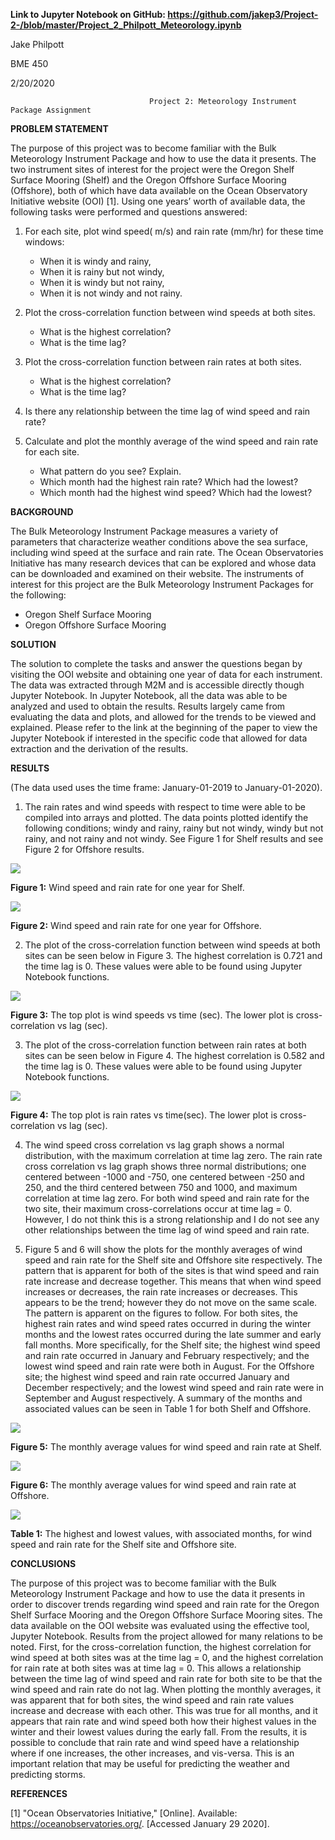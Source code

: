 __Link to Jupyter Notebook on GitHub:
https://github.com/jakep3/Project-2-/blob/master/Project_2_Philpott_Meteorology.ipynb__


Jake Philpott

BME 450

2/20/2020

                                   Project 2: Meteorology Instrument Package Assignment

__PROBLEM STATEMENT__ 

The purpose of this project was to become familiar with the Bulk Meteorology Instrument Package and how to use the data it presents. The two instrument sites of interest for the project were the Oregon Shelf Surface Mooring (Shelf) and the Oregon Offshore Surface Mooring (Offshore), both of which have data available on the Ocean Observatory Initiative website (OOI) [1]. Using one years’ worth of available data, the following tasks were performed and questions answered:

1.	For each site, plot wind speed( m/s) and rain rate (mm/hr) for these time windows:
    -	When it is windy and rainy,
    -	When it is rainy but not windy,
    -	When it is windy but not rainy,
    -	When it is not windy and not rainy.

2.	Plot the cross-correlation function between wind speeds at both sites.
    - What is the highest correlation?
    - What is the time lag?

3.	Plot the cross-correlation function between rain rates at both sites.
    - What is the highest correlation?
    - What is the time lag?

4.	Is there any relationship between the time lag of wind speed and rain rate?

5.	Calculate and plot the monthly average of the wind speed and rain rate for each site.
    - What pattern do you see? Explain.
    - Which month had the highest rain rate? Which had the lowest?
    - Which month had the highest wind speed? Which had the lowest?


__BACKGROUND__

The Bulk Meteorology Instrument Package measures a variety of parameters that characterize weather conditions above the sea surface, including wind speed at the surface and rain rate. The Ocean Observatories Initiative has many research devices that can be explored and whose data can be downloaded and examined on their website. The instruments of interest for this project are the Bulk Meteorology Instrument Packages for the following:
  - Oregon Shelf Surface Mooring
  - Oregon Offshore Surface Mooring

__SOLUTION__

The solution to complete the tasks and answer the questions began by visiting the OOI website and obtaining one year of data for each instrument. The data was extracted through M2M and is accessible directly though Jupyter Notebook. In Jupyter Notebook, all the data was able to be analyzed and used to obtain the results. Results largely came from evaluating the data and plots, and allowed for the trends to be viewed and explained. Please refer to the link at the beginning of the paper to view the Jupyter Notebook if interested in the specific code that allowed for data extraction and the derivation of the results. 

__RESULTS__

(The data used uses the time frame: January-01-2019 to January-01-2020). 

1.	The rain rates and wind speeds with respect to time were able to be compiled into arrays and plotted. The data points plotted identify the following conditions; windy and rainy, rainy but not windy, windy but not rainy, and not rainy and not windy. See Figure 1 for Shelf results and see Figure 2 for Offshore results.

![](1.jpg)

__Figure 1:__ Wind speed and rain rate for one year for Shelf.

![](2.jpg)

__Figure 2:__ Wind speed and rain rate for one year for Offshore.

2.	The plot of the cross-correlation function between wind speeds at both sites can be seen below in Figure 3. The highest correlation is 0.721 and the time lag is 0. These values were able to be found using Jupyter Notebook functions.  
 
![](3.jpg) 

__Figure 3:__ The top plot is wind speeds vs time (sec). The lower plot is cross-correlation vs lag (sec).

3.	The plot of the cross-correlation function between rain rates at both sites can be seen below in Figure 4. The highest correlation is 0.582 and the time lag is 0. These values were able to be found using Jupyter Notebook functions.

![](4.jpg)

__Figure 4:__ The top plot is rain rates vs time(sec). The lower plot is cross-correlation vs lag (sec).

4. The wind speed cross correlation vs lag graph shows a normal distribution, with the maximum correlation at time lag zero. The rain rate cross correlation vs lag graph shows three normal distributions; one centered between -1000 and -750, one centered between -250 and 250, and the third centered between 750 and 1000, and maximum correlation at time lag zero. For both wind speed and rain rate for the two site, their maximum cross-correlations occur at time lag = 0. However, I do not think this is a strong relationship and I do not see any other relationships between the time lag of wind speed and rain rate. 

5.	Figure 5 and 6 will show the plots for the monthly averages of wind speed and rain rate for the Shelf site and Offshore site respectively. The pattern that is apparent for both of the sites is that wind speed and rain rate increase and decrease together. This means that when wind speed increases or decreases, the rain rate increases or decreases. This appears to be the trend; however they do not move on the same scale. The pattern is apparent on the figures to follow.
For both sites, the highest rain rates and wind speed rates occurred in during the winter months and the lowest rates occurred during the late summer and early fall months. More specifically, for the Shelf site; the highest wind speed and rain rate occurred in January and February respectively; and the lowest wind speed and rain rate were both in August. For the Offshore site; the highest wind speed and rain rate occurred January and December respectively; and the lowest wind speed and rain rate were in September and August respectively. A summary of the months and associated values can be seen in Table 1 for both Shelf and Offshore.

![](5.jpg)

__Figure 5:__ The monthly average values for wind speed and rain rate at Shelf.

![](6.jpg)

__Figure 6:__ The monthly average values for wind speed and rain rate at Offshore.

![](7.jpg) 

__Table 1:__ The highest and lowest values, with associated months, for wind speed and rain rate for the Shelf site and Offshore site. 

__CONCLUSIONS__

The purpose of this project was to become familiar with the Bulk Meteorology Instrument Package and how to use the data it presents in order to discover trends regarding wind speed and rain rate for the Oregon Shelf Surface Mooring and the Oregon Offshore Surface Mooring sites. The data available on the OOI website was evaluated using the effective tool, Jupyter Notebook. Results from the project allowed for many relations to be noted. First, for the cross-correlation function, the highest correlation for wind speed at both sites was at the time lag = 0, and the highest correlation for rain rate at both sites was at time lag = 0. This allows a relationship between the time lag of wind speed and rain rate for both site to be that the wind speed and rain rate do not lag. When plotting the monthly averages, it was apparent that for both sites, the wind speed and rain rate values increase and decrease with each other. This was true for all months, and it appears that rain rate and wind speed both how their highest values in the winter and their lowest values during the early fall. From the results, it is possible to conclude that rain rate and wind speed have a relationship where if one increases, the other increases, and vis-versa. This is an important relation that may be useful for predicting the weather and predicting storms. 

__REFERENCES__

[1] 	"Ocean Observatories Initiative," [Online]. Available: https://oceanobservatories.org/. [Accessed January 29 2020].


